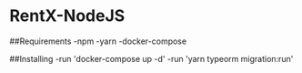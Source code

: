# RentX-NodeJS


##Requirements
-npm
-yarn
-docker-compose

##Installing
-run 'docker-compose up -d'
-run 'yarn typeorm migration:run'
